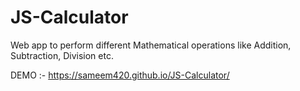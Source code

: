 # JS-Calculator
Web app to perform different Mathematical operations like Addition, Subtraction, Division etc.


DEMO :-
https://sameem420.github.io/JS-Calculator/
